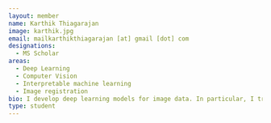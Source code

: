 ```yaml
---
layout: member
name: Karthik Thiagarajan
image: karthik.jpg
email: mailkarthikthiagarajan [at] gmail [dot] com
designations: 
  - MS Scholar
areas:
  - Deep Learning
  - Computer Vision
  - Interpretable machine learning
  - Image registration
bio: I develop deep learning models for image data. In particular, I train Convolutional Neural Networks (CNN) to solve classification and image registration problems. I am also exploring the field of interpretable machine learning. 
type: student
---
```

